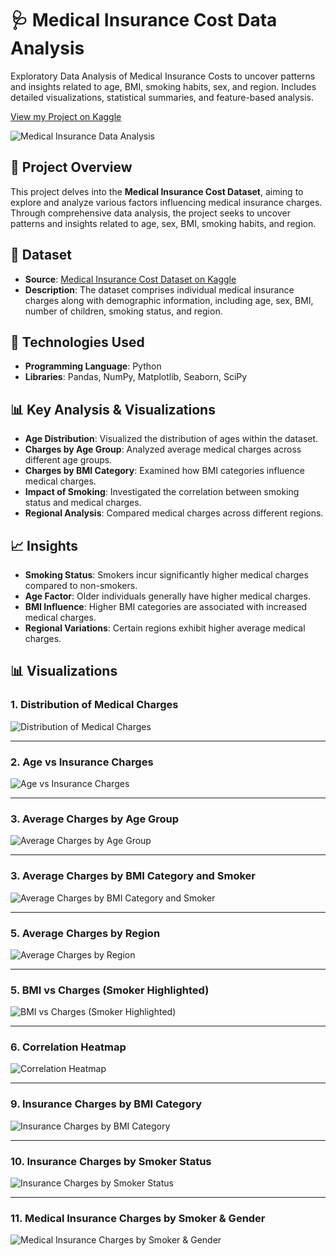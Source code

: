 # 🩺 Medical Insurance Cost Data Analysis

Exploratory Data Analysis of Medical Insurance Costs to uncover patterns and insights related to age, BMI, smoking habits, sex, and region. Includes detailed visualizations, statistical summaries, and feature-based analysis.

[View my Project on Kaggle](https://www.kaggle.com/code/sapnagangad/medical-insurance-cost-da)



![Medical Insurance Data Analysis](https://miro.medium.com/v2/resize:fit:1400/format:webp/0*ssbGU5VIxtVB6NrF)

## 🧠 Project Overview

This project delves into the **Medical Insurance Cost Dataset**, aiming to explore and analyze various factors influencing medical insurance charges. Through comprehensive data analysis, the project seeks to uncover patterns and insights related to age, sex, BMI, smoking habits, and region.

## 📁 Dataset

- **Source**: [Medical Insurance Cost Dataset on Kaggle](https://www.kaggle.com/datasets/mosapabdelghany/medical-insurance-cost-dataset)
- **Description**: The dataset comprises individual medical insurance charges along with demographic information, including age, sex, BMI, number of children, smoking status, and region.

## 🔧 Technologies Used

- **Programming Language**: Python
- **Libraries**: Pandas, NumPy, Matplotlib, Seaborn, SciPy

## 📊 Key Analysis & Visualizations

- **Age Distribution**: Visualized the distribution of ages within the dataset.
- **Charges by Age Group**: Analyzed average medical charges across different age groups.
- **Charges by BMI Category**: Examined how BMI categories influence medical charges.
- **Impact of Smoking**: Investigated the correlation between smoking status and medical charges.
- **Regional Analysis**: Compared medical charges across different regions.

## 📈 Insights

- **Smoking Status**: Smokers incur significantly higher medical charges compared to non-smokers.
- **Age Factor**: Older individuals generally have higher medical charges.
- **BMI Influence**: Higher BMI categories are associated with increased medical charges.
- **Regional Variations**: Certain regions exhibit higher average medical charges.

## 📊 Visualizations

### 1. Distribution of Medical Charges
![Distribution of Medical Charges](ADD_LINK_HERE)

---

### 2. Age vs Insurance Charges
![Age vs Insurance Charges](ADD_LINK_HERE)

---

### 3. Average Charges by Age Group
![Average Charges by Age Group](ADD_LINK_HERE)

---

### 3. Average Charges by BMI Category and Smoker
![Average Charges by BMI Category and Smoker](ADD_LINK_HERE)

---

### 5. Average Charges by Region
![Average Charges by Region](ADD_LINK_HERE)

---

### 5. BMI vs Charges (Smoker Highlighted)
![BMI vs Charges (Smoker Highlighted)](ADD_LINK_HERE)

---

### 6. Correlation Heatmap
![Correlation Heatmap](ADD_LINK_HERE)


---

### 9. Insurance Charges by BMI Category
![Insurance Charges by BMI Category](ADD_LINK_HERE)

---

### 10. Insurance Charges by Smoker Status
![Insurance Charges by Smoker Status](ADD_LINK_HERE)

---

### 11. Medical Insurance Charges by Smoker & Gender
![Medical Insurance Charges by Smoker & Gender](ADD_LINK_HERE)





